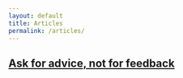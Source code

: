 ```yaml
---
layout: default
title: Articles
permalink: /articles/
---
```

## [Ask for advice, not for feedback](https://www.inc.com/scott-mautz/harvard-research-says-if-you-want-to-improve-your-performance-dont-ask-for-feedback-ask-for-advice.html?cid=sf01003)

